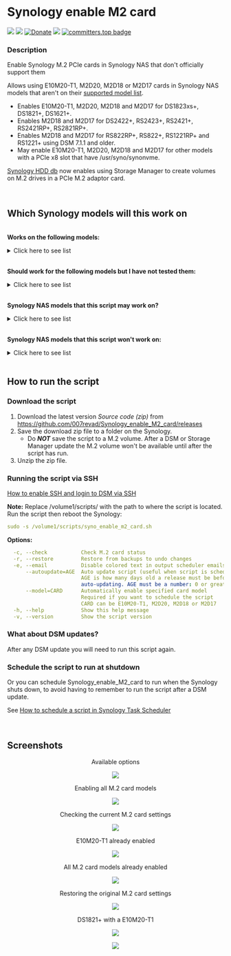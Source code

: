 # Synology enable M2 card

<a href="https://github.com/007revad/Synology_enable_M2_card/releases"><img src="https://img.shields.io/github/release/007revad/Synology_enable_M2_card.svg"></a>
<a href="https://hits.seeyoufarm.com"><img src="https://hits.seeyoufarm.com/api/count/incr/badge.svg?url=https%3A%2F%2Fgithub.com%2F007revad%2FSynology_enable_M2_card&count_bg=%2379C83D&title_bg=%23555555&icon=&icon_color=%23E7E7E7&title=views&edge_flat=false"/></a>
[![Donate](https://img.shields.io/badge/Donate-PayPal-green.svg)](https://www.paypal.com/paypalme/007revad)
[![](https://img.shields.io/static/v1?label=Sponsor&message=%E2%9D%A4&logo=GitHub&color=%23fe8e86)](https://github.com/sponsors/007revad)
[![committers.top badge](https://user-badge.committers.top/australia/007revad.svg)](https://user-badge.committers.top/australia/007revad)

### Description

Enable Synology M.2 PCIe cards in Synology NAS that don't officially support them

Allows using E10M20-T1, M2D20, M2D18 or M2D17 cards in Synology NAS models that aren't on their [supported model list](https://github.com/007revad/Synology_enable_M2_volume/wiki/Models-that-support-PCIe-M.2-cards).

  - Enables E10M20-T1, M2D20, M2D18 and M2D17 for DS1823xs+, DS1821+, DS1621+.
  - Enables M2D18 and M2D17 for DS2422+, RS2423+, RS2421+, RS2421RP+, RS2821RP+.
  - Enables M2D18 and M2D17 for RS822RP+, RS822+, RS1221RP+ and RS1221+ using DSM 7.1.1 and older.
  - May enable E10M20-T1, M2D20, M2D18 and M2D17 for other models with a PCIe x8 slot that have /usr/syno/synonvme.

[Synology HDD db](https://github.com/007revad/Synology_HDD_db) now enables using Storage Manager to create volumes on M.2 drives in a PCIe M.2 adaptor card.

<br>

## Which Synology models will this work on

</br>**Works on the following models:**

<details>
  <summary>Click here to see list</summary>

| Model | E10M20-T1 | M2D20 | M2D18 | M2D17 | Notes |
|-|-|-|-|-|-|
| DS1821+   | yes | yes | yes | yes | |
| DS1621+   | yes | yes | yes | yes | |
| DS1823xs+ | yes | yes | yes | yes | |
| DS2422+   | yes | yes | yes | yes | E10M20-T1	and M2D20 already enabled in DSM |
| | | | | |
| RS2423+   | yes | yes | yes | yes | E10M20-T1	and M2D20 already enabled in DSM |
| RS2423RP+ | yes | yes | yes | yes | E10M20-T1	and M2D20 already enabled in DSM |
| RS2421+   | yes | yes | yes | yes | E10M20-T1	and M2D20 already enabled in DSM |
| RS2421RP+ | yes | yes | yes | yes | E10M20-T1	and M2D20 already enabled in DSM |
| RS2821RP+ | yes | yes | yes | yes | E10M20-T1	and M2D20 already enabled in DSM |
| RS822+    | yes | yes | yes | yes | E10M20-T1 and M2D18 already enabled in DSM* |
| RS822RP+  | yes | yes | yes | yes | E10M20-T1 and M2D18 already enabled in DSM* |
| RS1221+   | yes | yes | yes | yes | E10M20-T1 and M2D18 already enabled in DSM* |
| RS1221RP+ | yes | yes | yes | yes | E10M20-T1 and M2D18 already enabled in DSM* |
| RS2418+   | yes | yes | yes | yes | M2D20, M2D18 and M2D17 already enabled in DSM |
| RS2418RP+ | yes | yes | yes | yes | M2D20, M2D18 and M2D17 already enabled in DSM |
| | | | | |
| **others** | maybe | maybe | maybe | maybe | See Other Models Notes |

**Notes** 
- Synology added support for the M2D18 in RS822+ and RS1221+ in DSM 7.2

**Other Models Notes** 
- The Synology must have a PCIe x8 slot
- DSM must include /usr/syno/bin/synonvme
- DSM must include /usr/lib/libsynonvme.so.1

</details>

</br>**Should work for the following models but I have not tested them:**

<details>
  <summary>Click here to see list</summary>

| Model | E10M20-T1 | M2D20 | M2D18 | M2D17 | Notes |
|-|-|-|-|-|-|
| FS2500    | yes | yes | yes | yes | |
| FS3410    | yes | yes | yes | yes | |
| FS6400    | yes | yes | yes | yes | |
| | | | | |
| HD6500    | yes | yes | yes | yes | |
| | | | | |
| SA4310    | yes | yes | yes | yes | E10M20-T1	and M2D20 already enabled in DSM |
| SA3610    | yes | yes | yes | yes | E10M20-T1	and M2D20 already enabled in DSM |
| SA6400    | yes | yes | yes | yes | E10M20-T1	and M2D20 already enabled in DSM |

</details>

</br>**Synology NAS models that this script may work on?**

<details>
  <summary>Click here to see list</summary>

| Model | E10M20-T1 | M2D20 | M2D18 | M2D17 | Notes |
|-|-|-|-|-|-|
| DS1621xs+ | ???  | yes | ???  | ??? |  |

</details>

</br>**Synology NAS models that this script won't work on:**

<details>
  <summary>Click here to see list</summary>

| Model | E10M20-T1 | M2D20 | M2D18 | M2D17 | Notes |
|-|-|-|-|-|-|
| DS923+     | no  | no  | no  | no | PCIe x2 slot only fits the E10G22-T1-Mini |
| DS723+     | no  | no  | no  | no | PCIe x2 slot only fits the E10G22-T1-Mini |
| DS1522+    | no  | no  | no  | no | PCIe x2 slot only fits the E10G22-T1-Mini |
| RS422+     | no  | no  | no  | no | PCIe x2 slot only fits the E10G22-T1-Mini |
| | | | | |
| DS1817+    | no  | no  | no  | no | Does not have /usr/syno/bin/synonvme |
| DS1517+    | no  | no  | no  | no | Does not have /usr/syno/bin/synonvme |
| | | | | |
| RS1219+    | no  | no  | no  | no | Does not have /usr/syno/bin/synonvme |
| RS818+     | no  | no  | no  | no | Does not have /usr/syno/bin/synonvme |
| RS818RP+   | no  | no  | no  | no | Does not have /usr/syno/bin/synonvme |
| RS3617xs   | no  | no  | no  | no | Does not have /usr/syno/bin/synonvme |
| RS18016xs+ | no  | no  | no  | no | Does not have /usr/syno/bin/synonvme |
| | | | | |
| FS3017     | no  | no  | no  | no | Does not have /usr/syno/bin/synonvme |

</details>

<br>

## How to run the script

### Download the script

1. Download the latest version _Source code (zip)_ from https://github.com/007revad/Synology_enable_M2_card/releases
2. Save the download zip file to a folder on the Synology.
    - Do ***NOT*** save the script to a M.2 volume. After a DSM or Storage Manager update the M.2 volume won't be available until after the script has run.
3. Unzip the zip file.

### Running the script via SSH

[How to enable SSH and login to DSM via SSH](https://kb.synology.com/en-global/DSM/tutorial/How_to_login_to_DSM_with_root_permission_via_SSH_Telnet)

**Note:** Replace /volume1/scripts/ with the path to where the script is located.
Run the script then reboot the Synology:
```YAML
sudo -s /volume1/scripts/syno_enable_m2_card.sh
```

**Options:**
```YAML
  -c, --check           Check M.2 card status
  -r, --restore         Restore from backups to undo changes
  -e, --email           Disable colored text in output scheduler emails.
      --autoupdate=AGE  Auto update script (useful when script is scheduled)
                        AGE is how many days old a release must be before
                        auto-updating. AGE must be a number: 0 or greater
      --model=CARD      Automatically enable specified card model
                        Required if you want to schedule the script
                        CARD can be E10M20-T1, M2D20, M2D18 or M2D17
  -h, --help            Show this help message
  -v, --version         Show the script version
```

### What about DSM updates?

After any DSM update you will need to run this script again. 

### Schedule the script to run at shutdown

Or you can schedule Synology_enable_M2_card to run when the Synology shuts down, to avoid having to remember to run the script after a DSM update.

See <a href=how_to_schedule.md/>How to schedule a script in Synology Task Scheduler</a>

</br>

## Screenshots

<p align="center">Available options</p>
<p align="center"><img src="/images/help.png"></p>

<p align="center">Enabling all M.2 card models</p>
<p align="center"><img src="/images/edited.png"></p>

<p align="center">Checking the current M.2 card settings</p>
<p align="center"><img src="/images/check.png"></p>

<p align="center">E10M20-T1 already enabled</p>
<p align="center"><img src="/images/e10m20.png"></p>

<p align="center">All M.2 card models already enabled</p>
<p align="center"><img src="/images/all.png"></p>

<p align="center">Restoring the original M.2 card settings</p>
<p align="center"><img src="/images/restore.png"></p>


<p align="center">DS1821+ with a E10M20-T1</p>
<p align="center"><img src="/images/1821_e10m20-1.png"></p>

<p align="center"><img src="/images/1821_e10m20-2.png"></p>
